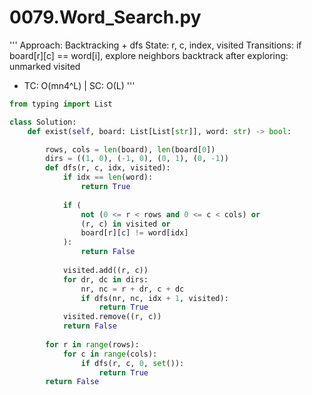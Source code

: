 # 0079.Word_Search.py

'''
Approach: Backtracking + dfs
State: r, c, index, visited
Transitions:
    if board[r][c] == word[i], explore neighbors
    backtrack after exploring: unmarked visited

* TC: O(mn4^L) | SC: O(L)
'''
```python
from typing import List

class Solution:
    def exist(self, board: List[List[str]], word: str) -> bool:

        rows, cols = len(board), len(board[0])
        dirs = ((1, 0), (-1, 0), (0, 1), (0, -1))
        def dfs(r, c, idx, visited):
            if idx == len(word):
                return True
            
            if (
                not (0 <= r < rows and 0 <= c < cols) or
                (r, c) in visited or
                board[r][c] != word[idx]
            ):
                return False
            
            visited.add((r, c))
            for dr, dc in dirs:
                nr, nc = r + dr, c + dc
                if dfs(nr, nc, idx + 1, visited):
                    return True
            visited.remove((r, c))
            return False
        
        for r in range(rows):
            for c in range(cols):
                if dfs(r, c, 0, set()):
                    return True
        return False            
```


